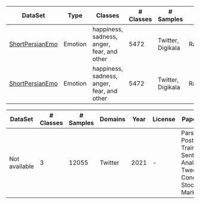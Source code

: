 | DataSet | Type | Classes | # Classes | # Samples | Domains | EmotionModel | Year | License |
| -------- | -------- | -------- | -------- | -------- | -------- | -------- | -------- | -------- |
| [ShortPersianEmo](https://github.com/vkiani/ShortPersianEmo) | Emotion | happiness, sadness, anger, fear, and other | 5472 | Twitter, Digikala | RachaelJack | 2023 | GNU |
| [ShortPersianEmo](https://github.com/vkiani/ShortPersianEmo) | Emotion | happiness, sadness, anger, fear, and other | 5472 | Twitter, Digikala | RachaelJack | 2022 | GNU |


| DataSet | # Classes | # Samples | Domains | Year | License | Paper Title |
| -------- | -------- | -------- | -------- | -------- | -------- | -------- |
| Not available | 3 | 12055 | Twitter | 2021 | - | ParsBERT Post-Training for Sentiment Analysis of Tweets Concerning Stock Market |